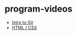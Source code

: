 # program-videos

<ul>
  <li>
    <a href='https://www.youtube.com/watch?v=6y5iXTG1jkM' target='_blank'>Intro to Git</a>
  </li>
    <li>
    <a href='https://www.youtube.com/watch?v=qvLGTDYrU9U&feature=youtu.be' target='_blank'>HTML / CSS</a>
  </li>
</ul>
